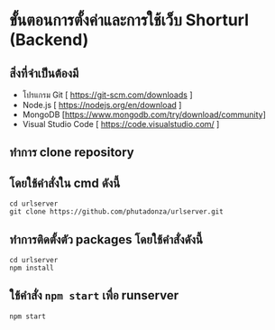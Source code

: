 # ขั้นตอนการตั้งค่าและการใช้เว็บ Shorturl (Backend)
## สิ่งที่จำเป็นต้องมี

- โปรแกรม Git [ https://git-scm.com/downloads ]
- Node.js [ https://nodejs.org/en/download ]
- MongoDB [https://www.mongodb.com/try/download/community]
- Visual Studio Code [ https://code.visualstudio.com/ ]

## ทำการ clone repository 
## โดยใช้คำสั่งใน cmd ดังนี้ 
``` 
cd urlserver
git clone https://github.com/phutadonza/urlserver.git
```
## ทำการติดตั้งตัว packages โดยใช้คำสั่งดังนี้ 
```
cd urlserver
npm install
```
## ใช้คำสั่ง `npm start` เพื่อ runserver
```
npm start 
```
